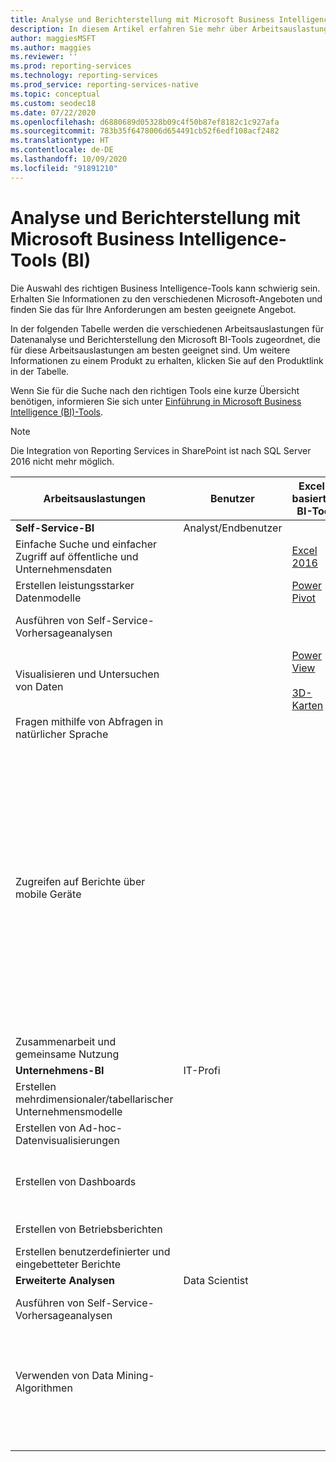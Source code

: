 ```yaml
---
title: Analyse und Berichterstellung mit Microsoft Business Intelligence-Tools (BI)
description: In diesem Artikel erfahren Sie mehr über Arbeitsauslastungen für die Datenanalyse und die Berichterstellung sowie über die Microsoft BI-Tools, die für diese Arbeitsauslastungen am besten geeignet sind.
author: maggiesMSFT
ms.author: maggies
ms.reviewer: ''
ms.prod: reporting-services
ms.technology: reporting-services
ms.prod_service: reporting-services-native
ms.topic: conceptual
ms.custom: seodec18
ms.date: 07/22/2020
ms.openlocfilehash: d6880689d05328b09c4f50b87ef8182c1c927afa
ms.sourcegitcommit: 783b35f6478006d654491cb52f6edf108acf2482
ms.translationtype: HT
ms.contentlocale: de-DE
ms.lasthandoff: 10/09/2020
ms.locfileid: "91891210"
---
```

# <a name="analysis-and-reporting-with-microsoft-business-intelligence-bi-tools"></a>Analyse und Berichterstellung mit Microsoft Business Intelligence-Tools (BI)

Die Auswahl des richtigen Business Intelligence-Tools kann schwierig sein. Erhalten Sie Informationen zu den verschiedenen Microsoft-Angeboten und finden Sie das für Ihre Anforderungen am besten geeignete Angebot.

In der folgenden Tabelle werden die verschiedenen Arbeitsauslastungen für Datenanalyse und Berichterstellung den Microsoft BI-Tools zugeordnet, die für diese Arbeitsauslastungen am besten geeignet sind. Um weitere Informationen zu einem Produkt zu erhalten, klicken Sie auf den Produktlink in der Tabelle.  
  
 Wenn Sie für die Suche nach den richtigen Tools eine kurze Übersicht benötigen, informieren Sie sich unter [Einführung in Microsoft Business Intelligence (BI)-Tools](https://download.microsoft.com/download/D/2/0/D20E1C5F-72EA-4505-9F26-FEF9550EFD44/Introducing_Microsoft_BI_Tools.docx).

> [!NOTE]
> Die Integration von Reporting Services in SharePoint ist nach SQL Server 2016 nicht mehr möglich.
  
|Arbeitsauslastungen|Benutzer|Excel-basiertes BI-Tool|SharePoint-basiertes BI-Tool|SharePoint Online-basiertes BI-Tool|Power BI-basiertes BI-Tool|SQL Server-basiertes BI-Tool|  
|---------------|----------|-|-|--------------|-|-|  
|**Self-Service-BI**|Analyst/Endbenutzer||||||  
|Einfache Suche und einfacher Zugriff auf öffentliche und Unternehmensdaten||[Excel 2016](https://support.office.com/article/What-s-new-in-Excel-2016-for-Windows-5fdb9208-ff33-45b6-9e08-1f5cdb3a6c73?ui=en-US&rs=en-US&ad=US)|||[Azure Data Catalog](https://azure.microsoft.com/services/data-catalog/)||  
|Erstellen leistungsstarker Datenmodelle||[Power Pivot](https://support.office.com/article/Power-Pivot-Overview-and-Learning-f9001958-7901-4caa-ad80-028a6d2432ed?ui=en-US&rs=en-US&ad=US)|||[Power BI Desktop](/power-bi/fundamentals/desktop-get-the-desktop)||  
|Ausführen von Self-Service-Vorhersageanalysen||||||[Data Mining-Add-Ins für Excel](/previous-versions/sql/2014/analysis-services/data-mining-client-for-excel-sql-server-data-mining-add-ins?view=sql-server-2014) |  
|Visualisieren und Untersuchen von Daten||[Power View](https://support.office.com/article/Power-View-Explore-visualize-and-present-your-data-98268d31-97e2-42aa-a52b-a68cf460472e)<br /><br /> [3D-Karten](https://support.office.com/article/Visualize-your-data-in-3D-Maps-ce6b1d5c-4602-4dae-b487-91ec0268e75d)|||[Power BI Desktop](/power-bi/fundamentals/desktop-get-the-desktop)||  
|Fragen mithilfe von Abfragen in natürlicher Sprache|||||[Q & A](/power-bi/consumer/end-user-q-and-a)|
|Zugreifen auf Berichte über mobile Geräte||||[HTML 5 (unterstützt die Anzeige von Dateien unter 10 MB)](create-deploy-and-manage-mobile-and-paginated-reports.md)<br /><br /> | [HTML 5 (unterstützt die Anzeige von unter 250 GB)](https://go.microsoft.com/fwlink/p/?LinkId=391854)<br /><br /> [Mobile Power BI-App auf iOS-Geräten](/power-bi/consumer/mobile/mobile-iphone-app-get-started)<br /><br /> [Mobile Power BI-App auf Android-Geräten](/power-bi/consumer/mobile/mobile-android-app-get-started) <br /><br /> [Mobile Power BI-App für Windows 10](/power-bi/consumer/mobile/mobile-windows-10-phone-app-get-started)|  
|Zusammenarbeit und gemeinsame Nutzung|||[SharePoint-Websites](/sharepoint/getting-started)|[SharePoint-Teamwebsites](https://go.microsoft.com/fwlink/?LinkId=391850)|[Power BI-Websites](/power-bi/service-how-to-collaborate-distribute-dashboards-reports)||  
|**Unternehmens-BI**|IT-Profi||||||  
|Erstellen mehrdimensionaler/tabellarischer Unternehmensmodelle||||||[Analysis Services](/analysis-services/analysis-services-overview)|  
|Erstellen von Ad-hoc-Datenvisualisierungen|||[Power View für SharePoint](https://go.microsoft.com/fwlink/?LinkId=391858)||||  
|Erstellen von Dashboards|||[SharePoint-Dashboards](https://go.microsoft.com/fwlink/?LinkId=391859)<br /><br /> [PerformancePoint-Dienste](/SharePoint/administration/performancepoint-services-overview)||[Dashboards in Power BI](https://powerbi.microsoft.com/documentation/powerbi-service-dashboards/)||  
|Erstellen von Betriebsberichten||||||*[Reporting Services](create-deploy-and-manage-mobile-and-paginated-reports.md)|  
|Erstellen benutzerdefinierter und eingebetteter Berichte|||||[Power BI Embedded](create-deploy-and-manage-mobile-and-paginated-reports.md)|  
|**Erweiterte Analysen**|Data Scientist||||||  
|Ausführen von Self-Service-Vorhersageanalysen||||||[Data Mining-Add-Ins für Excel](/previous-versions/sql/2014/analysis-services/data-mining-client-for-excel-sql-server-data-mining-add-ins?view=sql-server-2014) |  
|Verwenden von Data Mining-Algorithmen||||||[Data Mining in Analysis Services (Data Mining in Analysediensten)](/analysis-services/data-mining/data-mining-ssas)<br/><br/>[SQL Server R Services](../machine-learning/r/sql-server-r-services.md?viewFallbackFrom=sql-server-ver15)|  
| &nbsp; | &nbsp; | &nbsp; | &nbsp; | &nbsp; | &nbsp; | &nbsp; |
